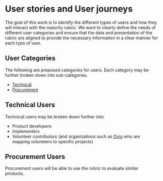 # User stories and User journeys

The goal of this work is to identify the different types of users and how they will
interact with the maturity rubric. We want to clearly define the needs of different
user categories and ensure that the data and presentation of the rubric are aligned
to provide the necessary information in a clear manner for each type of user.

## User Categories

The following are proposed categories for users. Each category may be further 
broken down into sub-categories. 

* [Technical](#technical-users)
* [Procurement](#procurement-users)


## Technical Users

Technical users may be broken down further into:

* Product developers
* Implementers
* Volunteer contributors (and organizations such as [Ovio](https://ovio.org) who are mapping
volunteers to specific projects)

## Procurement Users

Procurement users will be able to use the rubric to evaluate similar products. 